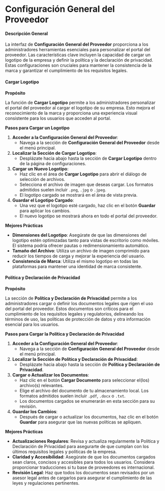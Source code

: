 # Configuración General del Proveedor

#### Descripción General

La interfaz de **Configuración General del Proveedor** proporciona a los administradores herramientas esenciales para personalizar el portal del proveedor. Las características clave incluyen la capacidad de cargar un logotipo de la empresa y definir la política y la declaración de privacidad. Estas configuraciones son cruciales para mantener la consistencia de la marca y garantizar el cumplimiento de los requisitos legales.

#### Cargar Logotipo

**Propósito**

La función de **Cargar Logotipo** permite a los administradores personalizar el portal del proveedor al cargar el logotipo de su empresa. Esto mejora el reconocimiento de la marca y proporciona una experiencia visual consistente para los usuarios que acceden al portal.

**Pasos para Cargar un Logotipo**

1. **Acceder a la Configuración General del Proveedor**:
   * Navega a la sección de **Configuración General del Proveedor** desde el menú principal.
2. **Localizar la Sección de Cargar Logotipo**:
   * Desplázate hacia abajo hasta la sección de **Cargar Logotipo** dentro de la página de configuraciones.
3. **Cargar un Nuevo Logotipo**:
   * Haz clic en el área de **Cargar Logotipo** para abrir el diálogo de selección de archivos.
   * Selecciona el archivo de imagen que deseas cargar. Los formatos admitidos suelen incluir `.png`, `.jpg` o `.jpeg`.
   * El logotipo cargado se mostrará en el área de vista previa.
4. **Guardar el Logotipo Cargado**:
   * Una vez que el logotipo esté cargado, haz clic en el botón **Guardar** para aplicar los cambios.
   * El nuevo logotipo se mostrará ahora en todo el portal del proveedor.

**Mejores Prácticas**

* **Dimensiones del Logotipo**: Asegúrate de que las dimensiones del logotipo estén optimizadas tanto para vistas de escritorio como móviles. El sistema podría ofrecer pautas o redimensionamiento automático.
* **Tamaño del Archivo**: Utiliza un archivo de imagen comprimido para reducir los tiempos de carga y mejorar la experiencia del usuario.
* **Consistencia de Marca**: Utiliza el mismo logotipo en todas las plataformas para mantener una identidad de marca consistente.

#### Política y Declaración de Privacidad

**Propósito**

La sección de **Política y Declaración de Privacidad** permite a los administradores cargar o definir los documentos legales que rigen el uso del portal del proveedor. Estos documentos son críticos para el cumplimiento de los requisitos legales y regulatorios, delineando los términos de uso, las políticas de protección de datos y otra información esencial para los usuarios.

**Pasos para Cargar la Política y Declaración de Privacidad**

1. **Acceder a la Configuración General del Proveedor**:
   * Navega a la sección de **Configuración General del Proveedor** desde el menú principal.
2. **Localizar la Sección de Política y Declaración de Privacidad**:
   * Desplázate hacia abajo hasta la sección de **Política y Declaración de Privacidad**.
3. **Cargar o Actualizar los Documentos**:
   * Haz clic en el botón **Cargar Documento** para seleccionar el(los) archivo(s) relevantes.
   * Elige el archivo del documento de tu almacenamiento local. Los formatos admitidos suelen incluir `.pdf`, `.docx` o `.txt`.
   * Los documentos cargados se enumerarán en esta sección para su revisión.
4. **Guardar los Cambios**:
   * Después de cargar o actualizar los documentos, haz clic en el botón **Guardar** para asegurar que las nuevas políticas se apliquen.

**Mejores Prácticas**

* **Actualizaciones Regulares**: Revisa y actualiza regularmente la Política y Declaración de Privacidad para asegurarte de que cumplan con los últimos requisitos legales y políticas de la empresa.
* **Claridad y Accesibilidad**: Asegúrate de que los documentos cargados sean claros, concisos y accesibles para todos los usuarios. Considera proporcionar traducciones si tu base de proveedores es internacional.
* **Revisión Legal**: Haz que todos los documentos sean revisados por un asesor legal antes de cargarlos para asegurar el cumplimiento de las leyes y regulaciones pertinentes.
